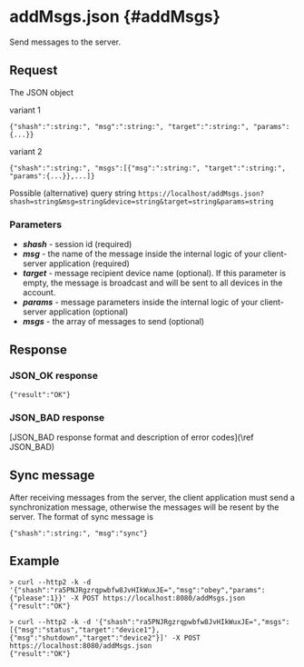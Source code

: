 addMsgs.json {#addMsgs}
===============

Send messages to the server.

Request
--------

The JSON object

variant 1

~~~~~~~~~~~~~{.java}
{"shash":":string:", "msg":":string:", "target":":string:", "params":{...}}
~~~~~~~~~~~~~

variant 2

~~~~~~~~~~~~~{.java}
{"shash":":string:", "msgs":[{"msg":":string:", "target":":string:", "params":{...}},...]}
~~~~~~~~~~~~~

Possible (alternative) query string
`https://localhost/addMsgs.json?shash=string&msg=string&device=string&target=string&params=string`

<h3>Parameters</h3>

* _**shash**_ - session id (required)
* _**msg**_ - the name of the message inside the internal logic of your client-server application (required)
* _**target**_ - message recipient device name (optional). If this parameter is empty, the message is broadcast and will be sent to all devices in the account.
* _**params**_ - message parameters inside the internal logic of your client-server application (optional)
* _**msgs**_ - the array of messages to send (optional)

Response
--------

<h3>JSON_OK response</h3>

~~~~~~~~~~~~~{.java}
{"result":"OK"}
~~~~~~~~~~~~~

<h3>JSON_BAD response</h3>
[JSON_BAD response format and description of error codes](\ref JSON_BAD) 

Sync message
--------

After receiving messages from the server, the client application must send a synchronization message, otherwise the messages will be resent by the server.
The format of sync message is
~~~~~~~~~~~~~{.java}
{"shash":":string:", "msg":"sync"}
~~~~~~~~~~~~~

Example
--------
```
> curl --http2 -k -d '{"shash":"ra5PNJRgzrqpwbfw8JvHIkWuxJE=","msg":"obey","params":{"please":1}}' -X POST https://localhost:8080/addMsgs.json
{"result":"OK"}

> curl --http2 -k -d '{"shash":"ra5PNJRgzrqpwbfw8JvHIkWuxJE=","msgs":[{"msg":"status","target":"device1"},{"msg":"shutdown","target":"device2"}]' -X POST https://localhost:8080/addMsgs.json
{"result":"OK"}
```
